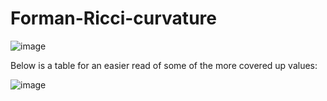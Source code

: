 # Forman-Ricci-curvature

![image](https://github.com/user-attachments/assets/da47c72d-6cc8-4e7c-8c01-409868a4b46d)


Below is a table for an easier read of some of the more covered up values:

![image](https://github.com/user-attachments/assets/9c25317b-6de9-4139-8ca2-456c6f426d3f)


